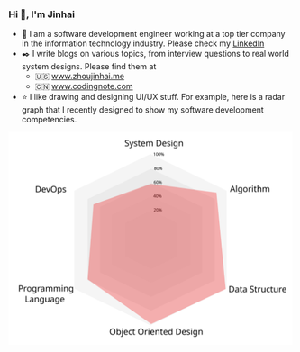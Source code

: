 ### Hi 👋, I'm Jinhai

- :wrench: I am a software development engineer working at a top tier company in the information technology industry. Please check my [LinkedIn](https://fr.linkedin.com/in/jinhaizhou)
- :black_nib: I write blogs on various topics, from interview questions to real world system designs. Please find them at
  - :us: www.zhoujinhai.me
  - :cn: www.codingnote.com
- :star: I like drawing and designing UI/UX stuff. For example, here is a radar graph that I recently designed to show my software development competencies.
  
![](./radar.svg)

<!--
**JinhaiZ/JinhaiZ** is a ✨ _special_ ✨ repository because its `README.md` (this file) appears on your GitHub profile.

Here are some ideas to get you started:

- 🔭 I’m currently working on ...
- 🌱 I’m currently learning ...
- 👯 I’m looking to collaborate on ...
- 🤔 I’m looking for help with ...
- 💬 Ask me about ...
- 📫 How to reach me: ...
- 😄 Pronouns: ...
- ⚡ Fun fact: ...
-->
